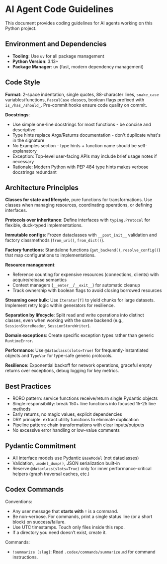 # AI Agent Code Guidelines

This document provides coding guidelines for AI agents working on this Python project.

## Environment and Dependencies

- **Tooling**: Use `uv` for all package management
- **Python Version**: 3.13+
- **Package Manager**: uv (fast, modern dependency management)

## Code Style

**Format**: 2-space indentation, single quotes, 88-character lines, `snake_case` variables/functions, `PascalCase` classes, boolean flags prefixed with `is_/has_/should_`. Pre-commit hooks ensure code quality on commit.

**Docstrings**:
- Use simple one-line docstrings for most functions - be concise and descriptive
- Type hints replace Args/Returns documentation - don't duplicate what's in the signature
- No Examples section - type hints + function name should be self-explanatory
- Exception: Top-level user-facing APIs may include brief usage notes if necessary
- Rationale: Modern Python with PEP 484 type hints makes verbose docstrings redundant

## Architecture Principles

**Classes for state and lifecycle**, pure functions for transformations. Use classes when managing resources, coordinating operations, or defining interfaces.

**Protocols over inheritance**: Define interfaces with `typing.Protocol` for flexible, duck-typed implementations.

**Immutable configs**: Frozen dataclasses with `__post_init__` validation and factory classmethods (`from_uri()`, `from_dict()`).

**Factory functions**: Standalone functions (`get_backend()`, `resolve_config()`) that map configurations to implementations.

**Resource management**:
- Reference counting for expensive resources (connections, clients) with acquire/release semantics
- Context managers (`__enter__`/`__exit__`) for automatic cleanup
- Track ownership with boolean flags to avoid closing borrowed resources

**Streaming over bulk**: Use `Iterator[T]` to yield chunks for large datasets. Implement retry logic within generators for resilience.

**Separation by lifecycle**: Split read and write operations into distinct classes, even when working with the same backend (e.g., `SessionStoreReader`, `SessionStoreWriter`).

**Domain exceptions**: Create specific exception types rather than generic `RuntimeError`.

**Performance**: Use `@dataclass(slots=True)` for frequently-instantiated objects and `TypeVar` for type-safe generic protocols.

**Resilience**: Exponential backoff for network operations, graceful empty returns over exceptions, debug logging for key metrics.

## Best Practices

- RORO pattern: service functions receive/return single Pydantic objects
- Single responsibility: break 150+ line functions into focused 15-25 line methods
- Early returns, no magic values, explicit dependencies
- DRY principle: extract utility functions to eliminate duplication
- Pipeline pattern: chain transformations with clear inputs/outputs
- No excessive error handling or low-value comments

## Pydantic Commitment

- All interface models use Pydantic `BaseModel` (not dataclasses)
- Validation, `.model_dump()`, JSON serialization built-in
- Reserve `@dataclass(slots=True)` only for inner performance-critical helpers (graph traversal caches, etc.)

## Codex Commands

Conventions:
- Any user message that **starts with** `!` is a command.
- Be non-verbose. For commands, print a single status line (or a short block) on success/failure.
- Use UTC timestamps. Touch only files inside this repo.
- If a directory you need doesn’t exist, create it.

Commands:

- `!summarize [slug]`: Read `.codex/commands/summarize.md` for command instructions.
